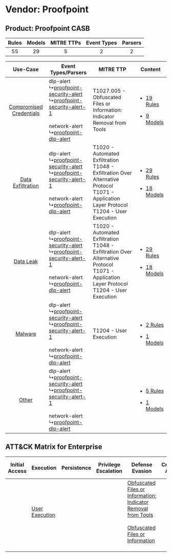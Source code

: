 Vendor: Proofpoint
==================
Product: Proofpoint CASB
------------------------
| Rules | Models | MITRE TTPs | Event Types | Parsers |
|:-----:|:------:|:----------:|:-----------:|:-------:|
|  55   |   29   |     5      |      2      |    2    |

|    Use-Case    | Event Types/Parsers    | MITRE TTP    | Content    |
|:----:| ---- | ---- | ---- |
| [Compromised Credentials](../../../UseCases/uc_compromised_credentials.md) |  dlp-alert<br> ↳[proofpoint-security-alert](Ps/pC_proofpointsecurityalert.md)<br> ↳[proofpoint-security-alert-1](Ps/pC_proofpointsecurityalert1.md)<br><br> network-alert<br> ↳[proofpoint-dlp-alert](Ps/pC_proofpointdlpalert.md)<br> | T1027.005 - Obfuscated Files or Information: Indicator Removal from Tools<br>    | [<ul><li>19 Rules</li></ul><ul><li>9 Models</li></ul>](RM/r_m_proofpoint_proofpoint_casb_Compromised_Credentials.md) |
|       [Data Exfiltration](../../../UseCases/uc_data_exfiltration.md)       |  dlp-alert<br> ↳[proofpoint-security-alert](Ps/pC_proofpointsecurityalert.md)<br> ↳[proofpoint-security-alert-1](Ps/pC_proofpointsecurityalert1.md)<br><br> network-alert<br> ↳[proofpoint-dlp-alert](Ps/pC_proofpointdlpalert.md)<br> | T1020 - Automated Exfiltration<br>T1048 - Exfiltration Over Alternative Protocol<br>T1071 - Application Layer Protocol<br>T1204 - User Execution<br> | [<ul><li>29 Rules</li></ul><ul><li>18 Models</li></ul>](RM/r_m_proofpoint_proofpoint_casb_Data_Exfiltration.md)      |
|    [Data Leak](../../../UseCases/uc_data_leak.md)    |  dlp-alert<br> ↳[proofpoint-security-alert](Ps/pC_proofpointsecurityalert.md)<br> ↳[proofpoint-security-alert-1](Ps/pC_proofpointsecurityalert1.md)<br><br> network-alert<br> ↳[proofpoint-dlp-alert](Ps/pC_proofpointdlpalert.md)<br> | T1020 - Automated Exfiltration<br>T1048 - Exfiltration Over Alternative Protocol<br>T1071 - Application Layer Protocol<br>T1204 - User Execution<br> | [<ul><li>29 Rules</li></ul><ul><li>18 Models</li></ul>](RM/r_m_proofpoint_proofpoint_casb_Data_Leak.md)    |
|    [Malware](../../../UseCases/uc_malware.md)    |  dlp-alert<br> ↳[proofpoint-security-alert](Ps/pC_proofpointsecurityalert.md)<br> ↳[proofpoint-security-alert-1](Ps/pC_proofpointsecurityalert1.md)<br><br> network-alert<br> ↳[proofpoint-dlp-alert](Ps/pC_proofpointdlpalert.md)<br> | T1204 - User Execution<br>    | [<ul><li>2 Rules</li></ul><ul><li>1 Models</li></ul>](RM/r_m_proofpoint_proofpoint_casb_Malware.md)    |
|    [Other](../../../UseCases/uc_other.md)    |  dlp-alert<br> ↳[proofpoint-security-alert](Ps/pC_proofpointsecurityalert.md)<br> ↳[proofpoint-security-alert-1](Ps/pC_proofpointsecurityalert1.md)<br><br> network-alert<br> ↳[proofpoint-dlp-alert](Ps/pC_proofpointdlpalert.md)<br> |    | [<ul><li>5 Rules</li></ul><ul><li>1 Models</li></ul>](RM/r_m_proofpoint_proofpoint_casb_Other.md)    |

ATT&CK Matrix for Enterprise
----------------------------
| Initial Access | Execution                                                           | Persistence | Privilege Escalation | Defense Evasion                                                                                                                                                                                            | Credential Access | Discovery | Lateral Movement | Collection | Command and Control                                                             | Exfiltration                                                                                                                                                           | Impact |
| -------------- | ------------------------------------------------------------------- | ----------- | -------------------- | ---------------------------------------------------------------------------------------------------------------------------------------------------------------------------------------------------------- | ----------------- | --------- | ---------------- | ---------- | ------------------------------------------------------------------------------- | ---------------------------------------------------------------------------------------------------------------------------------------------------------------------- | ------ |
|                | [User Execution](https://attack.mitre.org/techniques/T1204)<br><br> |             |                      | [Obfuscated Files or Information: Indicator Removal from Tools](https://attack.mitre.org/techniques/T1027/005)<br><br>[Obfuscated Files or Information](https://attack.mitre.org/techniques/T1027)<br><br> |                   |           |                  |            | [Application Layer Protocol](https://attack.mitre.org/techniques/T1071)<br><br> | [Exfiltration Over Alternative Protocol](https://attack.mitre.org/techniques/T1048)<br><br>[Automated Exfiltration](https://attack.mitre.org/techniques/T1020)<br><br> |        |